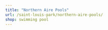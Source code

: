 ```yaml
---
title: "Northern Aire Pools"
url: /saint-louis-park/northern-aire-pools/
shop: swimming pool
---
```

